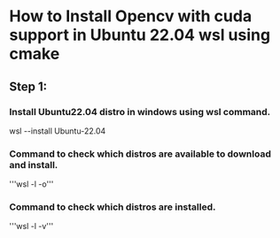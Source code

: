 # How to Install Opencv with cuda support in Ubuntu 22.04 wsl using cmake

## Step 1:

### Install Ubuntu22.04 distro in windows using wsl command.
wsl --install Ubuntu-22.04

### Command to check which distros are available to download and install.
'''wsl -l -o'''

### Command to check which distros are installed.
'''wsl -l -v'''

